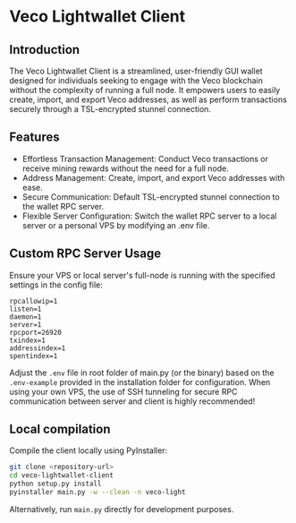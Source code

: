 # Veco Lightwallet Client

## Introduction

The Veco Lightwallet Client is a streamlined, user-friendly GUI wallet designed for individuals seeking to engage with the Veco blockchain without the complexity of running a full node. It empowers users to easily create, import, and export Veco addresses, as well as perform transactions securely through a TSL-encrypted stunnel connection.

## Features

- Effortless Transaction Management: Conduct Veco transactions or receive mining rewards without the need for a full node.
- Address Management: Create, import, and export Veco addresses with ease.
- Secure Communication: Default TSL-encrypted stunnel connection to the wallet RPC server.
- Flexible Server Configuration: Switch the wallet RPC server to a local server or a personal VPS by modifying an .env file.


## Custom RPC Server Usage

Ensure your VPS or local server's full-node is running with the specified settings in the config file:

```plaintext
rpcallowip=1
listen=1
daemon=1
server=1
rpcport=26920
txindex=1
addressindex=1
spentindex=1
```

Adjust the `.env` file in root folder of main.py (or the binary) based on the `.env-example` provided in the installation folder for configuration.
When using your own VPS, the use of SSH tunneling for secure RPC communication between server and client is highly recommended!

## Local compilation

Compile the client locally using PyInstaller:

```bash
git clone <repository-url>
cd veco-lightwallet-client
python setup.py install
pyinstaller main.py -w --clean -n veco-light
```

Alternatively, run `main.py` directly for development purposes.
